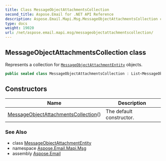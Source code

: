```yaml
---
title: Class MessageObjectAttachmentsCollection
second_title: Aspose.Email for .NET API Reference
description: Aspose.Email.Mapi.Msg.MessageObjectAttachmentsCollection class. Represents a collection for MessageObjectAttachmentEntity objects
type: docs
weight: 19020
url: /net/aspose.email.mapi.msg/messageobjectattachmentscollection/
---
```

## MessageObjectAttachmentsCollection class

Represents a collection for [`MessageObjectAttachmentEntity`](../messageobjectattachmententity/) objects.

```csharp
public sealed class MessageObjectAttachmentsCollection : List<MessageObjectAttachmentEntity>
```

## Constructors

| Name | Description |
| --- | --- |
| [MessageObjectAttachmentsCollection](messageobjectattachmentscollection/)() | The default constructor. |

### See Also

* class [MessageObjectAttachmentEntity](../messageobjectattachmententity/)
* namespace [Aspose.Email.Mapi.Msg](../../aspose.email.mapi.msg/)
* assembly [Aspose.Email](../../)



